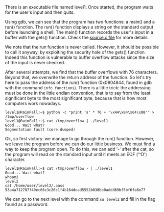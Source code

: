 There is an executable file named level1. Once started, the program waits for the user's input and then quits.

Using gdb, we can see that the program has two functions: a main() and a run() function. The run() function displays a string on the standard output before launching a shell. The main() function records the user's input in a buffer with the gets() function. Check the [source.c file](source.c) for more details.

We note that the run function is never called. However, it should be possible to call it anyway, by exploiting the security hole of the gets() function. Indeed this function is vulnerable to buffer overflow attacks since the size of the input is never checked.

After several attempts, we find that the buffer overflows with 76 characters. Beyond that, we overwrite the return address of the function. So let's try here to pass the address of the run() function (0x0804844, found in gdb with the command `info functions`). There is a little trick: the addressing must be done in the little endian convention, that is to say from the least significant byte to the most significant byte, because that is how most computers work nowadays.

```
level1@RainFall:~$ python -c "print 'a' * 76 + '\x44\x84\x04\x08'" > /tmp/overflow
level1@RainFall:~$ cat /tmp/overflow | ./level1 
Good... Wait what?
Segmentation fault (core dumped)
```

Ok, so first victory: we manage to go through the run() function. However, we leave the program before we can do our little business. We must find a way to keep the program open. To do this, we can add '-' after the cat, so the program will read on the standard input until it meets an EOF ('^D') character.

```
level1@RainFall:~$ cat /tmp/overflow - | ./level1 
Good... Wait what?
whoami
level2
cat /home/user/level2/.pass
53a4a712787f40ec66c3c26c1f4b164dcad5552b038bb0addd69bf5bf6fa8e77
```

We can go to the next level with the command `su level2` and fill in the flag found as a password.
